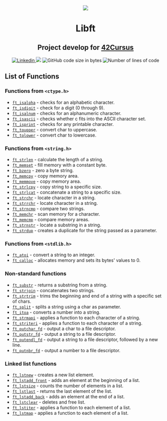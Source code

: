 <div align="center">
	<a href="https://www.42sp.org.br/">
		<img src="https://static.wixstatic.com/media/1b540d_3141ceec765a45f4954e1e725e536a72~mv2.png/v1/fill/w_148,h_50,al_c,q_85,usm_0.66_1.00_0.01/42sp_logo_preto.webp">
	</a>
</div>

<h1 align="center"> Libft </h1>

<h2 align="center">
	Project develop for <a href="https://github.com/LucasDatilioCarderelli/42Cursus"> 42Cursus </a>
</h2>

<p align="center">
  	<a href="https://www.linkedin.com/in/lucasdatiliocarderelli/">
    	<img alt="Linkedin" src="https://img.shields.io/badge/Lucas Datilio Carderelli-blue?style=flat&logo=Linkedin&logoColor=white" />
  	</a>
    <img src="https://img.shields.io/github/last-commit/LucasDatilioCarderelli/00-Libft?color=blue">
	<img alt="GitHub code size in bytes" src="https://img.shields.io/github/languages/code-size/LucasDatilioCarderelli/00-Libft?color=blue" />
	<img alt="Number of lines of code" src="https://img.shields.io/tokei/lines/github/LucasDatilioCarderelli/00-Libft?color=blue" />
</p>

## List of Functions

### Functions from `<ctype.h>`

- [`ft_isalpha`](srcs/ft_isalpha.c)	- checks for an alphabetic character.
- [`ft_isdigit`](srcs/ft_isdigit.c)	- check for a digit (0 through 9).
- [`ft_isalnum`](srcs/ft_isalnum.c)	- checks for an alphanumeric character.
- [`ft_isascii`](srcs/ft_isascii.c)	- checks whether c fits into the ASCII character set.
- [`ft_isprint`](srcs/ft_isprint.c)	- checks for any printable character.
- [`ft_toupper`](srcs/ft_toupper.c)	- convert char to uppercase.
- [`ft_tolower`](srcs/ft_tolower.c)	- convert char to lowercase.

### Functions from `<string.h>`

- [`ft_strlen`](srcs/ft_strlen.c)	- calculate the length of a string.
- [`ft_memset`](srcs/ft_memset.c)	- fill memory with a constant byte.
- [`ft_bzero`](srcs/ft_bzero.c)	- zero a byte string.
- [`ft_memcpy`](srcs/ft_memcpy.c)	- copy memory area.
- [`ft_memmove`](srcs/ft_memmove.c)	- copy memory area.
- [`ft_strlcpy`](srcs/ft_strlcpy.c)	- copy string to a specific size.
- [`ft_strlcat`](srcs/ft_strlcat.c)	- concatenate a string to a specific size.
- [`ft_strchr`](srcs/ft_strchr.c)	- locate character in a string.
- [`ft_strrchr`](srcs/ft_strrchr.c)	- locate character in a string.
- [`ft_strncmp`](srcs/ft_strncmp.c)	- compare two strings.
- [`ft_memchr`](srcs/ft_memchr.c)	- scan memory for a character.
- [`ft_memcmp`](srcs/ft_memcmp.c)	- compare memory areas.
- [`ft_strnstr`](srcs/ft_strnstr.c)	- locate a substring in a string.
- [`ft_strdup`](srcs/ft_strdup.c)	- creates a duplicate for the string passed as a parameter.

### Functions from `<stdlib.h>`
- [`ft_atoi`](srcs/ft_atoi.c)	- convert a string to an integer.
- [`ft_calloc`](srcs/ft_calloc.c)	- allocates memory and sets its bytes' values to 0.

### Non-standard functions
- [`ft_substr`](srcs/ft_substr.c)	- returns a substring from a string.
- [`ft_strjoin`](srcs/ft_strjoin.c)	- concatenates two strings.
- [`ft_strtrim`](srcs/ft_strtrim.c)	- trims the beginning and end of a string with a specific set of chars.
- [`ft_split`](srcs/ft_split.c)	- splits a string using a char as parameter.
- [`ft_itoa`](srcs/ft_itoa.c)	- converts a number into a string.
- [`ft_strmapi`](srcs/ft_strmapi.c)	- applies a function to each character of a string.
- [`ft_striteri`](srcs/ft_striteri.c)	- applies a function to each character of a string.
- [`ft_putchar_fd`](srcs/ft_putchar_fd.c)	- output a char to a file descriptor.
- [`ft_putstr_fd`](srcs/ft_putstr_fd.c)	- output a string to a file descriptor.
- [`ft_putendl_fd`](srcs/ft_putendl_fd.c)	- output a string to a file descriptor, followed by a new line.
- [`ft_putnbr_fd`](srcs/ft_putnbr_fd.c)	- output a number to a file descriptor.

### Linked list functions

- [`ft_lstnew`](srcs/ft_lstnew.c)	- creates a new list element.
- [`ft_lstadd_front`](srcs/ft_lstadd_front.c)	- adds an element at the beginning of a list.
- [`ft_lstsize`](srcs/ft_lstsize.c)	- counts the number of elements in a list.
- [`ft_lstlast`](srcs/ft_lstlast.c)	- returns the last element of the list.
- [`ft_lstadd_back`](srcs/ft_lstadd_back.c)	- adds an element at the end of a list.
- [`ft_lstclear`](srcs/ft_lstclear.c)	- deletes and free list.
- [`ft_lstiter`](srcs/ft_lstiter.c)	- applies a function to each element of a list.
- [`ft_lstmap`](srcs/ft_lstmap.c)	- applies a function to each element of a list.
